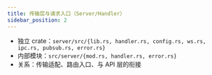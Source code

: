 ```yaml
---
title: 传输层与请求入口（Server/Handler）
sidebar_position: 2
---
```


- 独立 crate：`server/src/{lib.rs, handler.rs, config.rs, ws.rs, ipc.rs, pubsub.rs, error.rs}`
- 内部模块：`src/server/{mod.rs, handler.rs, error.rs}`
- 关系：传输适配、路由入口、与 API 层的衔接
